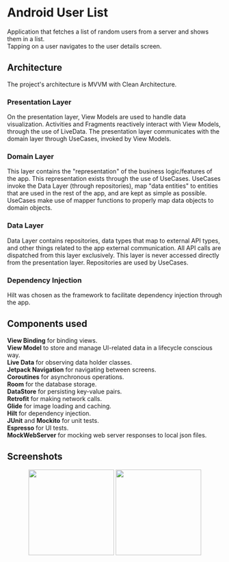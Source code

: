# Android User List

Application that fetches a list of random users from a server and shows them in a list.  
Tapping on a user navigates to the user details screen.

## Architecture
The project's architecture is MVVM with Clean Architecture.

### Presentation Layer
On the presentation layer, View Models are used to handle data visualization. Activities and Fragments reactively interact with View Models, through the use of LiveData. The presentation layer communicates with the domain layer through UseCases, invoked by View Models.

### Domain Layer
This layer contains the "representation" of the business logic/features of the app. This representation exists through the use of UseCases. UseCases invoke the Data Layer (through repositories), map "data entities" to entities that are used in the rest of the app, and are kept as simple as possible. UseCases make use of mapper functions to properly map data objects to domain objects.

### Data Layer
Data Layer contains repositories, data types that map to external API types, and other things related to the app external communication. All API calls are dispatched from this layer exclusively. This layer is never accessed directly from the presentation layer. Repositories are used by UseCases.

### Dependency Injection
Hilt was chosen as the framework to facilitate dependency injection through the app.

## Components used

<b>View Binding</b> for binding views.  
<b>View Model</b> to store and manage UI-related data in a lifecycle conscious way.  
<b>Live Data</b> for observing data holder classes.  
<b>Jetpack Navigation</b> for navigating between screens.  
<b>Coroutines</b> for asynchronous operations.  
<b>Room</b> for the database storage.  
<b>DataStore</b> for persisting key-value pairs.  
<b>Retrofit</b> for making network calls.  
<b>Glide</b> for image loading and caching.  
<b>Hilt</b> for dependency injection.  
<b>JUnit</b> and <b>Mockito</b> for unit tests.  
<b>Espresso</b> for UI tests.  
<b>MockWebServer</b> for mocking web server responses to local json files.

## Screenshots

<p align="center">
  <img src="https://user-images.githubusercontent.com/3593362/133809484-13fa73f1-1ac8-4545-a0ce-bd549b73c784.png" align="center" width=200>
  <img src="https://user-images.githubusercontent.com/3593362/133910125-6debfe3f-c752-4d3a-ba24-34d14a42a618.png" align="center" width=200>
</p>
